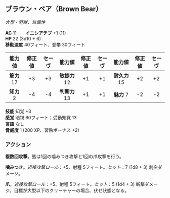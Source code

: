 ## ブラウン・ベア（Brown Bear）
*大型・野獣、無属性*

**AC** 11　　**イニシアチブ** +1 (11)  
**HP** 22 (3d10 + 6)  
**移動速度** 40フィート、登攀 30フィート

| 能力値 | 修正値 | セーヴ | 能力値 | 修正値 | セーヴ | 能力値 | 修正値 | セーヴ |
|:---:|:---:|:---:|:---:|:---:|:---:|:---:|:---:|:---:|
| **筋力** 17 | +3 | +3 | **敏捷力** 12 | +1 | +1 | **耐久力** 15 | +2 | +2 |
| **知力** 2 | -4 | -4 | **判断力** 13 | +1 | +1 | **魅力** 7 | -2 | -2 |

**技能** 知覚 +3  
**感覚** 暗視 60フィート；受動知覚 13  
**言語** なし  
**脅威度** 1 (200 XP、習熟ボーナス +2)

### アクション
**複数回攻撃**。熊は1回の噛みつき攻撃と1回の爪攻撃を行う。

**噛みつき**。*近接攻撃ロール*：+5、射程 5フィート。*ヒット*：7 (1d8 + 3) 刺突ダメージ。

**爪**。*近接攻撃ロール*：+5、射程 5フィート。*ヒット*：5 (1d4 + 3) 斬撃ダメージ。目標が大型以下のクリーチャーの場合、伏せ状態となる。